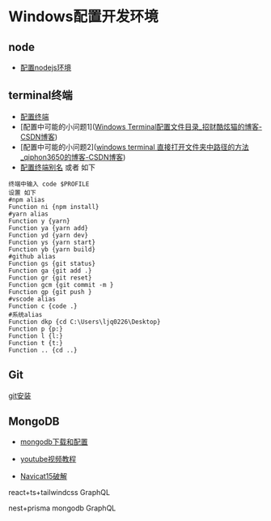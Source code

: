 
# Windows配置开发环境

## node  
+ [配置nodejs环境](https://zhuanlan.zhihu.com/p/442215189)


## terminal终端

+ [配置终端](https://juejin.cn/post/7119141141152268301)
+ [配置中可能的小问题1]([Windows Terminal配置文件目录_招财酷炫猫的博客-CSDN博客](https://blog.csdn.net/qq_22186119/article/details/115752489))
+ [配置中可能的小问题2]([windows terminal 直接打开文件夹中路径的方法_qiphon3650的博客-CSDN博客](https://blog.csdn.net/qiphon3650/article/details/109861340))
+ [配置终端别名](https://segmentfault.com/a/1190000015928399)    或者 如下
```
终端中输入 code $PROFILE
设置 如下
#npm alias
Function ni {npm install}
#yarn alias
Function y {yarn}
Function ya {yarn add}
Function yd {yarn dev}
Function ys {yarn start}
Function yb {yarn build}
#github alias
Function gs {git status}
Function ga {git add .}
Function gr {git reset}
Function gcm {git commit -m }
Function gp {git push }
#vscode alias
Function c {code .}
#系统alias
Function dkp {cd C:\Users\ljq0226\Desktop}
Function p {p:}
Function l {l:}
Function t {t:}
Function .. {cd ..}
```


## Git


[git安装](https://blog.csdn.net/zt1519/article/details/81712619)


## MongoDB

+ [mongodb下载和配置](https://blog.csdn.net/zy_tender/article/details/123249334)

+ [youtube视频教程](https://www.youtube.com/watch?v=oC6sKlhz0OE)

+ [Navicat15破解](https://www.jb51.net/database/834024.html#downintro2)



react+ts+tailwindcss  GraphQL

nest+prisma mongodb GraphQL 



